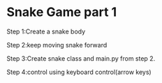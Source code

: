 # Snake Game part 1

Step 1:Create a snake body

Step 2:keep moving snake forward

Step 3:Create snake class and main.py from step 2.

Step 4:control using keyboard control(arrow keys) 


